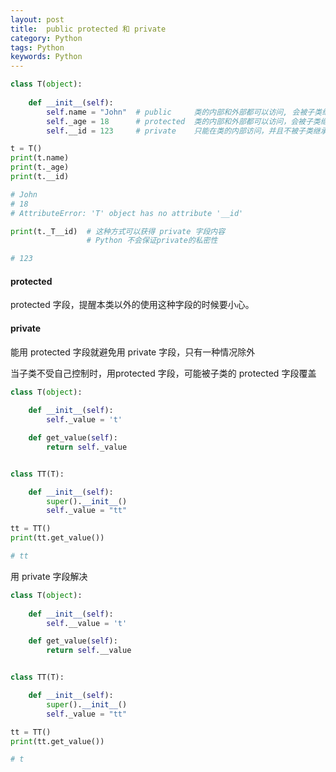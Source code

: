 ```yaml
---
layout: post
title:  public protected 和 private 
category: Python
tags: Python
keywords: Python
---
```


```python
class T(object):
    
    def __init__(self):
        self.name = "John"  # public     类的内部和外部都可以访问, 会被子类继承  
        self._age = 18      # protected  类的内部和外部都可以访问，会被子类继承
        self.__id = 123     # private    只能在类的内部访问，并且不被子类继承

t = T()
print(t.name)
print(t._age)
print(t.__id)

# John
# 18
# AttributeError: 'T' object has no attribute '__id'

print(t._T__id)  # 这种方式可以获得 private 字段内容
                 # Python 不会保证private的私密性

# 123
```

#### protected

protected 字段，提醒本类以外的使用这种字段的时候要小心。


#### private

能用 protected 字段就避免用 private 字段，只有一种情况除外

当子类不受自己控制时，用protected 字段，可能被子类的 protected 字段覆盖

```python
class T(object):
    
    def __init__(self):
        self._value = 't'

    def get_value(self):
        return self._value


class TT(T):

    def __init__(self):
        super().__init__()
        self._value = "tt"

tt = TT()
print(tt.get_value())

# tt
```

用 private 字段解决

```python
class T(object):
    
    def __init__(self):
        self.__value = 't'

    def get_value(self):
        return self.__value


class TT(T):

    def __init__(self):
        super().__init__()
        self._value = "tt"

tt = TT()
print(tt.get_value())

# t
```
